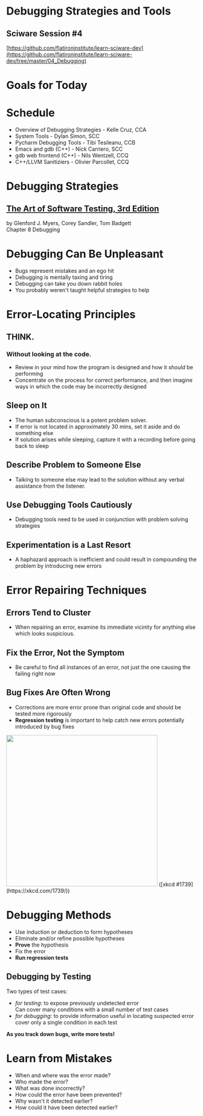 # Debugging Strategies and Tools

## Sciware Session #4

[https://github.com/flatironinstitute/learn-sciware-dev](https://github.com/flatironinstitute/learn-sciware-dev/tree/master/04_Debugging)


# Goals for Today 


# Schedule

- Overview of Debugging Strategies - Kelle Cruz, CCA
- System Tools - Dylan Simon, SCC
- Pycharm Debugging Tools - Tibi Tesileanu, CCB
- Emacs and gdb (C++) - Nick Carriero, SCC
- gdb web frontend (C++) - Nils Wentzell, CCQ
- C++/LLVM Sanitiziers - Olivier Parcollet, CCQ



# Debugging Strategies

## [The Art of Software Testing, 3rd Edition](https://www.amazon.com/Art-Software-Testing-Glenford-Myers-dp-1118031962/dp/1118031962)  
by Glenford J. Myers, Corey Sandler, Tom Badgett  
Chapter 8 Debugging



# Debugging Can Be Unpleasant

- Bugs represent mistakes and an ego hit
- Debugging is mentally taxing and tiring
- Debugging can take you down rabbit holes
- You probably weren't taught helpful strategies to help



# Error-Locating Principles <!-- .slide: class="center" -->


## THINK. 
### Without looking at the code.  <div class="spacer"></div>
 - Review in your mind how the program is designed and how it *should* be performing  <div class="spacer"></div>
 - Concentrate on the process for correct performance, and then imagine ways in which the code may be incorrectly designed


## Sleep on It  <div class="spacer"></div>

- The human subconscious is a potent problem solver.  <div class="spacer"></div>
- If error is not located in approximately 30 mins, set it aside and do something else  <div class="spacer"></div>
- If solution arises while sleeping, capture it with a recording before going back to sleep


## Describe Problem to Someone Else <div class="spacer"></div>

- Talking to someone else may lead to the solution without any verbal assistance from the listener.


## Use Debugging Tools Cautiously 

- Debugging tools need to be used in conjunction with problem solving strategies
<div class="spacer"></div>
<div class="spacer"></div>
<div class="spacer"></div>
<div class="spacer"></div>

## Experimentation is a Last Resort

- A haphazard approach is inefficient and could result in compounding the problem by introducing new errors



# Error Repairing Techniques <!-- .slide: class="center" -->


## Errors Tend to Cluster

- When repairing an error, examine its immediate vicinity for anything else which looks suspicious.
<div class="spacer"></div>
<div class="spacer"></div>
<div class="spacer"></div>
<div class="spacer"></div>

## Fix the Error, Not the Symptom

- Be careful to find all instances of an error, not just the one causing the failing right now


## Bug Fixes Are Often Wrong

- Corrections are more error prone than original code and should be tested more rigorously 
- **Regression testing** is important to help catch new errors potentially introduced by bug fixes

<img src='https://imgs.xkcd.com/comics/fixing_problems.png' height='400'>  
([xkcd #1739](https://xkcd.com/1739/))



# Debugging Methods

- Use induction or deduction to form hypotheses  <div class="spacer"></div> 
- Eliminate and/or refine possible hypotheses   <div class="spacer"></div>  
- **Prove** the hypothesis  <div class="spacer"></div>  
- Fix the error  <div class="spacer"></div>  
- **Run regression tests**


## Debugging by Testing

Two types of test cases:
- *for testing*: to expose previously undetected error  
  Can cover many conditions with a small number of test cases <div class="spacer"></div>  
- *for debugging*: to provide information useful in locating suspected error  
  cover only a single condition in each test<div class="spacer"></div>
<div class="spacer"></div>

**As you track down bugs, write more tests!**



# Learn from Mistakes

- When and where was the error made? <div class="spacer">
- Who made the error? <div class="spacer">
- What was done incorrectly? <div class="spacer">
- How could the error have been prevented? <div class="spacer">
- Why wasn't it detected earlier? <div class="spacer">
- How could it have been detected earlier? <div class="spacer">
